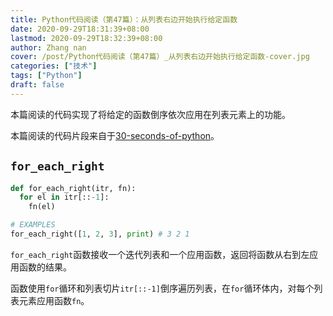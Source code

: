 ```yaml
---
title: Python代码阅读（第47篇）：从列表右边开始执行给定函数
date: 2020-09-29T18:31:39+08:00
lastmod: 2020-09-29T18:32:39+08:00
author: Zhang nan
cover: /post/Python代码阅读（第47篇）_从列表右边开始执行给定函数-cover.jpg
categories: ["技术"]
tags: ["Python"]
draft: false
---
```


本篇阅读的代码实现了将给定的函数倒序依次应用在列表元素上的功能。

本篇阅读的代码片段来自于[30-seconds-of-python](https://github.com/30-seconds/30-seconds-of-python)。

<!--more-->

## `for_each_right`

```python
def for_each_right(itr, fn):
  for el in itr[::-1]:
    fn(el)

# EXAMPLES
for_each_right([1, 2, 3], print) # 3 2 1
```

`for_each_right`函数接收一个迭代列表和一个应用函数，返回将函数从右到左应用函数的结果。

函数使用`for`循环和列表切片`itr[::-1]`倒序遍历列表，在`for`循环体内，对每个列表元素应用函数`fn`。

